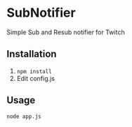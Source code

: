 # SubNotifier
Simple Sub and Resub notifier for Twitch

## Installation
1. `npm install`
2. Edit config.js

## Usage
`node app.js`
